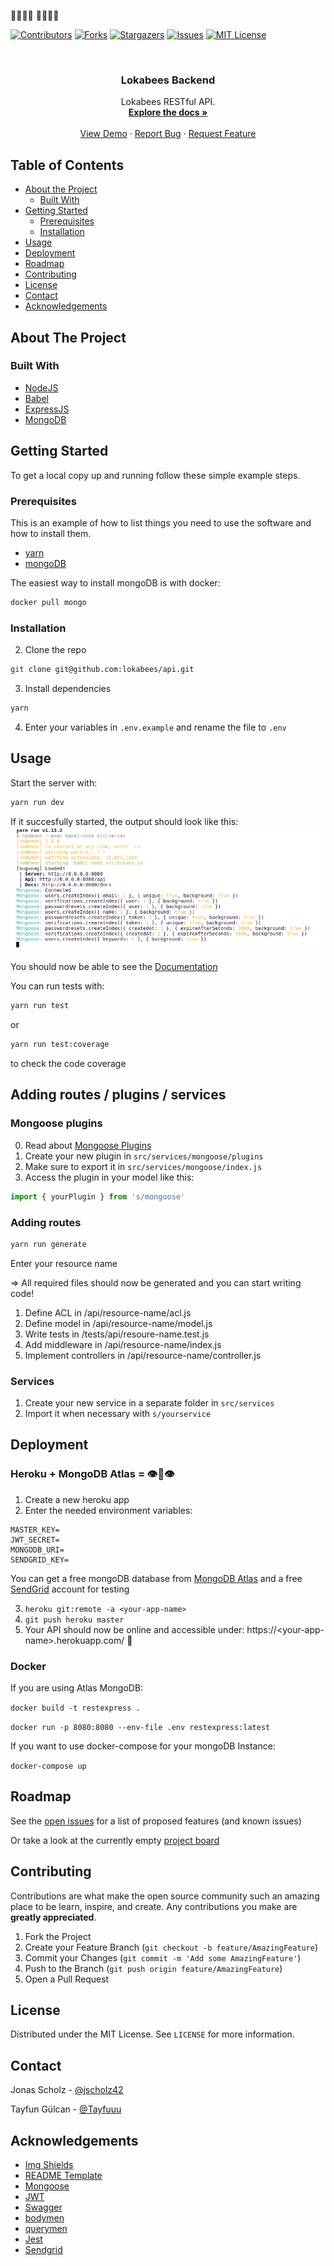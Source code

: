 🐝🐝🐝🐝 🚀🚀🚀🚀 

[![Contributors][contributors-shield]][contributors-url]
[![Forks][forks-shield]][forks-url]
[![Stargazers][stars-shield]][stars-url]
[![Issues][issues-shield]][issues-url]
[![MIT License][license-shield]][license-url]


<!-- PROJECT LOGO -->
<br />
<p align="center">
  <h3 align="center">Lokabees Backend</h3>

  <p align="center">
    Lokabees RESTful API. 

  <br />
  <a href="https://github.com/lokabees/api"><strong>Explore the docs »</strong></a>
  <br />
  <br />
  <a href="https://github.com/lokabees/api">View Demo</a>
  ·
  <a href="https://github.com/lokabees/api/issues">Report Bug</a>
  ·
  <a href="https://github.com/lokabees/api/issues">Request Feature</a>
  </p>
</p>



<!-- TABLE OF CONTENTS -->
## Table of Contents

* [About the Project](#about-the-project)
  * [Built With](#built-with)
* [Getting Started](#getting-started)
  * [Prerequisites](#prerequisites)
  * [Installation](#installation)
* [Usage](#usage)
* [Deployment](#usage)
* [Roadmap](#roadmap)
* [Contributing](#contributing)
* [License](#license)
* [Contact](#contact)
* [Acknowledgements](#acknowledgements)



<!-- ABOUT THE PROJECT -->
## About The Project



### Built With
* [NodeJS](https://nodejs.org)
* [Babel](https://babeljs.io)
* [ExpressJS](https://expressjs.com)
* [MongoDB](https://mongodb.com)


<!-- GETTING STARTED -->
## Getting Started

To get a local copy up and running follow these simple example steps. 

### Prerequisites

This is an example of how to list things you need to use the software and how to install them.
* [yarn](https://classic.yarnpkg.com/en/docs/install/#debian-stable)
* [mongoDB](https://docs.mongodb.com/manual/installation/)

The easiest way to install mongoDB is with docker: 
```sh
docker pull mongo
```

### Installation

2. Clone the repo
```sh
git clone git@github.com:lokabees/api.git
```
3. Install dependencies
```sh
yarn
```
4. Enter your variables in `.env.example` and rename the file to `.env`


<!-- USAGE EXAMPLES -->
## Usage

Start the server with:
```sh
yarn run dev
```
If it succesfully started, the output should look like this:
[![yarn run dev screenshot][yarn-run-dev-screenshot]](http://0.0.0.0:8080)


You should now be able to see the [Documentation](http://0.0.0.0:8080/docs)


You can run tests with:
```sh
yarn run test
```
or
```sh
yarn run test:coverage
```
to check the code coverage

## Adding routes / plugins / services

### Mongoose plugins

0. Read about [Mongoose Plugins](https://mongoosejs.com/docs/plugins.html)
1. Create your new plugin in `src/services/mongoose/plugins`
2. Make sure to export it in `src/services/mongoose/index.js`
3. Access the plugin in your model like this:
```js
import { yourPlugin } from 's/mongoose'
```

### Adding routes

```sh
yarn run generate
```
Enter your resource name

=> All required files should now be generated and you can start writing code!

1. Define ACL in /api/resource-name/acl.js
2. Define model in /api/resource-name/model.js
3. Write tests in /tests/api/resoure-name.test.js
4. Add middleware in /api/resource-name/index.js
5. Implement controllers in /api/resource-name/controller.js


### Services
1. Create your new service in a separate folder in `src/services`
2. Import it when necessary with `s/yourservice`

<!-- Deployment -->
## Deployment

### Heroku + MongoDB Atlas = 👁👄👁

1. Create a new heroku app
2. Enter the needed environment variables:
```
MASTER_KEY=
JWT_SECRET=
MONGODB_URI=
SENDGRID_KEY=
```
You can get a free mongoDB database from [MongoDB Atlas](https://www.mongodb.com/cloud/atlas) and a free [SendGrid](https://sendgrid.com/) account for testing

3. `heroku git:remote -a <your-app-name>`
4. `git push heroku master`
5. Your API should now be online and accessible under: https://\<your-app-name>.herokuapp.com/ 🥳

### Docker

If you are using Atlas MongoDB:

`docker build -t restexpress .`

`docker run -p 8080:8080 --env-file .env restexpress:latest`

If you want to use docker-compose for your mongoDB Instance:

`docker-compose up`

<!-- ROADMAP -->
## Roadmap

See the [open issues](https://github.com/tguelcan/restexpress/issues) for a list of proposed features (and known issues)

Or take a look at the currently empty [project board](https://github.com/tguelcan/restexpress/projects/1)


<!-- CONTRIBUTING -->
## Contributing

Contributions are what make the open source community such an amazing place to be learn, inspire, and create. Any contributions you make are **greatly appreciated**.

1. Fork the Project
2. Create your Feature Branch (`git checkout -b feature/AmazingFeature`)
3. Commit your Changes (`git commit -m 'Add some AmazingFeature'`)
4. Push to the Branch (`git push origin feature/AmazingFeature`)
5. Open a Pull Request



<!-- LICENSE -->
## License

Distributed under the MIT License. See `LICENSE` for more information.


<!-- CONTACT -->
## Contact

Jonas Scholz - [@jscholz42](https://twitter.com/jscholz42)

Tayfun Gülcan - [@Tayfuuu](https://twitter.com/Tayfuuu) 


<!-- ACKNOWLEDGEMENTS -->
## Acknowledgements
* [Img Shields](https://shields.io)
* [README Template](https://github.com/othneildrew/Best-README-Template)
* [Mongoose](https://github.com/Automattic/mongoose)
* [JWT](https://jwt.io/)
* [Swagger](https://swagger.io)
* [bodymen](https://github.com/diegohaz/bodymen)
* [querymen](https://github.com/diegohaz/querymen)
* [Jest](https://jestjs.io)
* [Sendgrid](https://sendgrid.com/)


[contributors-shield]: https://img.shields.io/github/contributors/tguelcan/restexpress.svg?style=flat-square
[contributors-url]: https://github.com/tguelcan/restexpress/graphs/contributors
[forks-shield]: https://img.shields.io/github/forks/tguelcan/restexpress.svg?style=flat-square
[forks-url]: https://github.com/tguelcan/restexpress/network/members
[stars-shield]: https://img.shields.io/github/stars/tguelcan/restexpress.svg?style=flat-square
[stars-url]: https://github.com/tguelcan/restexpress/stargazers
[issues-shield]: https://img.shields.io/github/issues/tguelcan/restexpress.svg?style=flat-square
[issues-url]: https://github.com/tguelcan/restexpress/issues
[license-shield]: https://img.shields.io/github/license/tguelcan/restexpress.svg?style=flat-square
[license-url]: https://github.com/tguelcan/restexpress/blob/master/LICENSE.md
[yarn-run-dev-screenshot]: images/yarn-run-dev-screenshot.png
